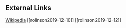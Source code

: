 ## External Links
[Wikipedia](https://en.wikipedia.org/wiki/Br%C4%81hmanahatya)
[[rolinson2019-12-10]]
[[rolinson2019-12-12]]